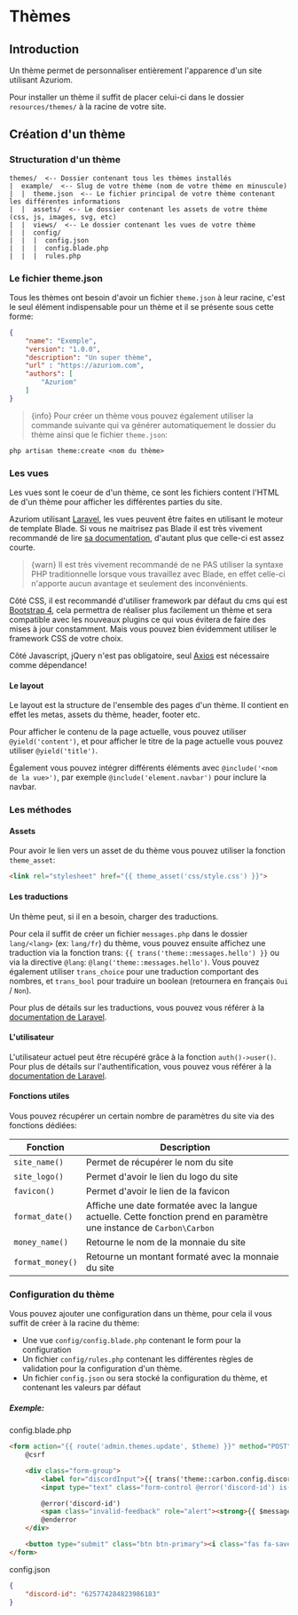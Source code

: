 # Thèmes

## Introduction

Un thème permet de personnaliser entièrement l'apparence d'un site utilisant Azuriom.

Pour installer un thème il suffit de placer celui-ci dans le dossier `resources/themes/` à
la racine de votre site.

## Création d'un thème

### Structuration d'un thème

```
themes/  <-- Dossier contenant tous les thèmes installés
|  example/  <-- Slug de votre thème (nom de votre thème en minuscule)
|  |  theme.json  <-- Le fichier principal de votre thème contenant les différentes informations
|  |  assets/  <-- Le dossier contenant les assets de votre thème (css, js, images, svg, etc)
|  |  views/  <-- Le dossier contenant les vues de votre thème
|  |  config/
|  |  |  config.json
|  |  |  config.blade.php
|  |  |  rules.php
```

### Le fichier theme.json

Tous les thèmes ont besoin d'avoir un fichier `theme.json` à leur racine, c'est
le seul élément indispensable pour un thème et il se présente sous cette forme:
```json
{
    "name": "Exemple",
    "version": "1.0.0",
    "description": "Un super thème",
    "url" : "https://azuriom.com",
    "authors": [
        "Azuriom"
    ]
}
```

> {info} Pour créer un thème vous pouvez également utiliser la commande suivante qui va
générer automatiquement le dossier du thème ainsi que le fichier `theme.json`:
```
php artisan theme:create <nom du thème>
```

### Les vues

Les vues sont le coeur de d'un thème, ce sont les fichiers content l'HTML de
d'un thème pour afficher les différentes parties du site.

Azuriom utilisant [Laravel](https://laravel.com/), les vues peuvent être faites en utilisant le moteur
de template Blade. Si vous ne maitrisez pas Blade il est très vivement recommandé
de lire [sa documentation](https://laravel.com/docs/6.x/blade), d'autant plus que celle-ci est assez courte.

> {warn} Il est très vivement recommandé de ne PAS utiliser la syntaxe PHP
traditionnelle lorsque vous travaillez avec Blade, en effet celle-ci n'apporte
aucun avantage et seulement des inconvénients.

Côté CSS, il est recommandé d'utiliser framework par défaut du cms qui est [Bootstrap 4](https://getbootstrap.com/), 
cela permettra de réaliser plus facilement un thème et sera compatible avec les nouveaux plugins 
ce qui vous évitera de faire des mises à jour constamment.
Mais vous pouvez bien évidemment utiliser le framework CSS de votre choix.

Côté Javascript, jQuery n'est pas obligatoire, seul [Axios](https://github.com/axios/axios) est nécessaire comme dépendance!

#### Le layout

Le layout est la structure de l'ensemble des pages d'un thème. Il contient
en effet les metas, assets du thème, header, footer etc.

Pour afficher le contenu de la page actuelle, vous pouvez utiliser
`@yield('content')`, et pour afficher le titre de la page actuelle vous pouvez
utiliser `@yield('title')`.

Également vous pouvez intégrer différents éléments avec
`@include('<nom de la vue>')`, par exemple `@include('element.navbar')` pour
inclure la navbar.

### Les méthodes

#### Assets

Pour avoir le lien vers un asset de du thème vous pouvez utiliser la fonction
`theme_asset`: 
```html
<link rel="stylesheet" href="{{ theme_asset('css/style.css') }}">
```

#### Les traductions

Un thème peut, si il en a besoin, charger des traductions.

Pour cela il suffit de créer un fichier `messages.php` dans le dossier `lang/<lang>` (ex: `lang/fr`)
du thème, vous pouvez ensuite affichez une traduction via la fonction
trans: `{{ trans('theme::messages.hello') }}` ou via la directive `@lang`: 
`@lang('theme::messages.hello')`.
Vous pouvez également utiliser `trans_choice` pour une traduction comportant des
nombres, et `trans_bool` pour traduire un boolean (retournera en français `Oui`
/ `Non`).

Pour plus de détails sur les traductions, vous pouvez vous référer à la
[documentation de Laravel](https://laravel.com/docs/6.x/localization).

#### L'utilisateur

L'utilisateur actuel peut être récupéré grâce à la fonction `auth()->user()`.
Pour plus de détails sur l'authentification, vous pouvez vous référer à la
[documentation de Laravel](https://laravel.com/docs/6.x/authentication).

#### Fonctions utiles

Vous pouvez récupérer un certain nombre de paramètres du site via des fonctions
dédiées:

|    Fonction      |             Description                |
| ---------------- | -------------------------------------- |
| `site_name()`    | Permet de récupérer le nom du site     |
| `site_logo()`    | Permet d'avoir le lien du logo du site |
| `favicon()`      | Permet d'avoir le lien de la favicon   |
| `format_date()`  | Affiche une date formatée avec la langue actuelle. Cette fonction prend en paramètre une instance de `Carbon\Carbon` |
| `money_name()`   | Retourne le nom de la monnaie du site  |
| `format_money()` | Retourne un montant formaté avec la monnaie du site |

### Configuration du thème

Vous pouvez ajouter une configuration dans un thème, pour cela il vous suffit
de créer à la racine du thème:
* Une vue `config/config.blade.php` contenant le form pour la configuration
* Un fichier `config/rules.php` contenant les différentes règles de validation pour
la configuration d'un thème.
* Un fichier `config.json` ou sera stocké la configuration du thème, et contenant les valeurs par défaut 

##### Exemple:

config.blade.php
```html
<form action="{{ route('admin.themes.update', $theme) }}" method="POST">
    @csrf

    <div class="form-group">
        <label for="discordInput">{{ trans('theme::carbon.config.discord') }}</label>
        <input type="text" class="form-control @error('discord-id') is-invalid @enderror" id="discordInput" name="discord-id" required value="{{ old('discord-id', config('theme.discord-id')) }}">

        @error('discord-id')
        <span class="invalid-feedback" role="alert"><strong>{{ $message }}</strong></span>
        @enderror
    </div>

    <button type="submit" class="btn btn-primary"><i class="fas fa-save"></i> {{ trans('messages.actions.save') }}</button>
</form>
```

config.json
```json
{
    "discord-id": "625774284823986183"
}
```
